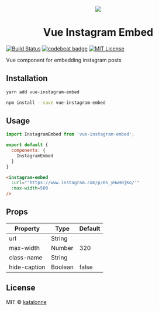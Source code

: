 <p align="center"><img src="https://i.imgur.com/MlcbzqB.png"></p>
<h1 align="center">Vue Instagram Embed</h1>

[![Build Status](https://travis-ci.org/katalonne/vue-instagram-embed.svg?branch=master)](https://travis-ci.org/katalonne/vue-instagram-embed)
[![codebeat badge](https://codebeat.co/badges/299f68a9-8267-4f8d-a3e8-9abc5910f582)](https://codebeat.co/projects/github-com-katalonne-vue-instagram-embed-master)
[![MIT License](https://img.shields.io/github/license/SortableJS/Vue.Draggable.svg)](https://github.com/katalonne/vue-instagram-embed/blob/master/LICENSE)

Vue component for embedding instagram posts

## Installation
```bash
yarn add vue-instagram-embed

npm install --save vue-instagram-embed
```

## Usage

```javascript
import InstagramEmbed from 'vue-instagram-embed';

export default {
  components: {
    InstagramEmbed
  }
}
```

```html
<instagram-embed
  :url="'https://www.instagram.com/p/Bs_yHwHBjKo/'"
  :max-width=500
/>
```

## Props

| Property     | Type    | Default |
|--------------|---------|---------|
| url          | String  |         |
| max-width    | Number  | 320     |
| class-name   | String  |         |
| hide-caption | Boolean | false   |

## License

MIT © [katalonne](https://github.com/katalonne)